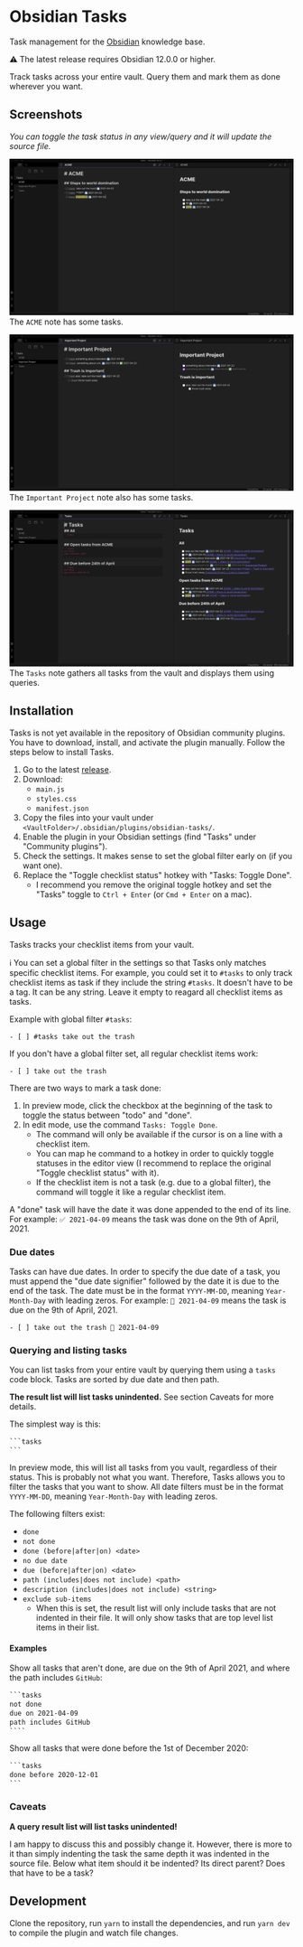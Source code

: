 # Obsidian Tasks

Task management for the [Obsidian](https://obsidian.md/) knowledge base.

⚠️ The latest release requires Obsidian 12.0.0 or higher.

Track tasks across your entire vault. Query them and mark them as done wherever you want.

## Screenshots

*You can toggle the task status in any view/query and it will update the source file.*

![ACME Tasks](./resources/screenshots/acme.png)
The `ACME` note has some tasks.

![Important Project Tasks](./resources/screenshots/important_project.png)
The `Important Project` note also has some tasks.

![Tasks Queries](./resources/screenshots/tasks_queries.png)
The `Tasks` note gathers all tasks from the vault and displays them using queries.

## Installation

Tasks is not yet available in the repository of Obsidian community plugins.
You have to download, install, and activate the plugin manually.
Follow the steps below to install Tasks.

1. Go to the latest [release](https://github.com/schemar/obsidian-tasks/releases).
2. Download:
    - `main.js`
    - `styles.css`
    - `manifest.json`
3. Copy the files into your vault under `<VaultFolder>/.obsidian/plugins/obsidian-tasks/`.
4. Enable the plugin in your Obsidian settings (find "Tasks" under "Community plugins").
5. Check the settings. It makes sense to set the global filter early on (if you want one).
6. Replace the "Toggle checklist status" hotkey with "Tasks: Toggle Done".
    - I recommend you remove the original toggle hotkey and set the "Tasks" toggle to `Ctrl + Enter` (or `Cmd + Enter` on a mac).

## Usage

Tasks tracks your checklist items from your vault.

ℹ You can set a global filter in the settings so that Tasks only matches specific checklist items.
For example, you could set it to `#tasks` to only track checklist items as task if they include the string `#tasks`.
It doesn't have to be a tag. It can be any string.
Leave it empty to reagard all checklist items as tasks.

Example with global filter `#tasks`:

```
- [ ] #tasks take out the trash
```

If you don't have a global filter set, all regular checklist items work:

```
- [ ] take out the trash
```

There are two ways to mark a task done:

1. In preview mode, click the checkbox at the beginning of the task to toggle the status between "todo" and "done".
2. In edit mode, use the command `Tasks: Toggle Done`.
    - The command will only be available if the cursor is on a line with a checklist item.
    - You can map he command to a hotkey in order to quickly toggle statuses in the editor view (I recommend to replace the original "Toggle checklist status" with it).
    - If the checklist item is not a task (e.g. due to a global filter), the command will toggle it like a regular checklist item.

A "done" task will have the date it was done appended to the end of its line.
For example: `✅ 2021-04-09` means the task was done on the 9th of April, 2021.

### Due dates

Tasks can have due dates.
In order to specify the due date of a task, you must append the "due date signifier" followed by the date it is due to the end of the task.
The date must be in the format `YYYY-MM-DD`, meaning `Year-Month-Day` with leading zeros.
For example: `📅 2021-04-09` means the task is due on the 9th of April, 2021.

```
- [ ] take out the trash 📅 2021-04-09
```

### Querying and listing tasks

You can list tasks from your entire vault by querying them using a `tasks` code block.
Tasks are sorted by due date and then path.

**The result list will list tasks unindented.**
See section Caveats for more details.

The simplest way is this:

    ```tasks
    ```

In preview mode, this will list all tasks from you vault, regardless of their status.
This is probably not what you want. Therefore, Tasks allows you to filter the tasks that you want to show.
All date filters must be in the format `YYYY-MM-DD`, meaning `Year-Month-Day` with leading zeros.

The following filters exist:

- `done`
- `not done`
- `done (before|after|on) <date>`
- `no due date`
- `due (before|after|on) <date>`
- `path (includes|does not include) <path>`
- `description (includes|does not include) <string>`
- `exclude sub-items`
    - When this is set, the result list will only include tasks that are not indented in their file. It will only show tasks that are top level list items in their list.

#### Examples

Show all tasks that aren't done, are due on the 9th of April 2021, and where the path includes `GitHub`:

    ```tasks
    not done
    due on 2021-04-09
    path includes GitHub
    ````

Show all tasks that were done before the 1st of December 2020:

    ```tasks
    done before 2020-12-01
    ```

### Caveats

**A query result list will list tasks unindented!**

I am happy to discuss this and possibly change it.
However, there is more to it than simply indenting the task the same depth it was indented in the source file.
Below what item should it be indented? Its direct parent? Does that have to be a task?

## Development

Clone the repository, run `yarn` to install the dependencies, and run `yarn dev` to compile the plugin and watch file changes.
